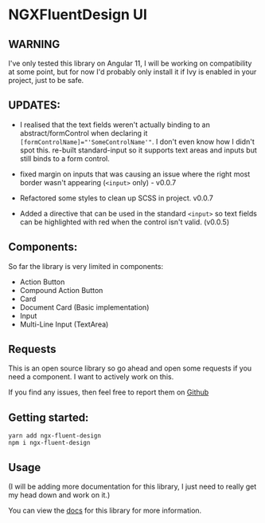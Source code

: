 # NGXFluentDesign UI

## WARNING

I've only tested this library on Angular 11, I will be working on compatibility at some point, but for now I'd probably only install it if Ivy is enabled in your project, just to be safe.

## UPDATES:

- I realised that the text fields weren't actually binding to an abstract/formControl when declaring it
  `[formControlName]="'SomeControlName'"`. I don't even know how I didn't spot this. re-built standard-input so it supports text areas and inputs but still binds to a form control.

- fixed margin on inputs that was causing an issue where the right most border wasn't appearing (`<input>` only) - v0.0.7

- Refactored some styles to clean up SCSS in project. v0.0.7

- Added a directive that can be used in the standard `<input>` so text fields can be highlighted with red when the control isn't valid. (v0.0.5)

## Components:

So far the library is very limited in components:

- Action Button
- Compound Action Button
- Card
- Document Card (Basic implementation)
- Input
- Multi-Line Input (TextArea)

## Requests

This is an open source library so go ahead and open some requests if you need a component. I want to actively work on this.

If you find any issues, then feel free to report them on [Github](https://github.com/Dud3core-webdev/ngx-fluent-design-ui)

## Getting started:

`yarn add ngx-fluent-design`\
`npm i ngx-fluent-design`

## Usage

(I will be adding more documentation for this library, I just need to really get my head down and work on it.)

You can view the [docs](https://ngx-fluent-design.mfwebdev.net/home) for this library for more information.
